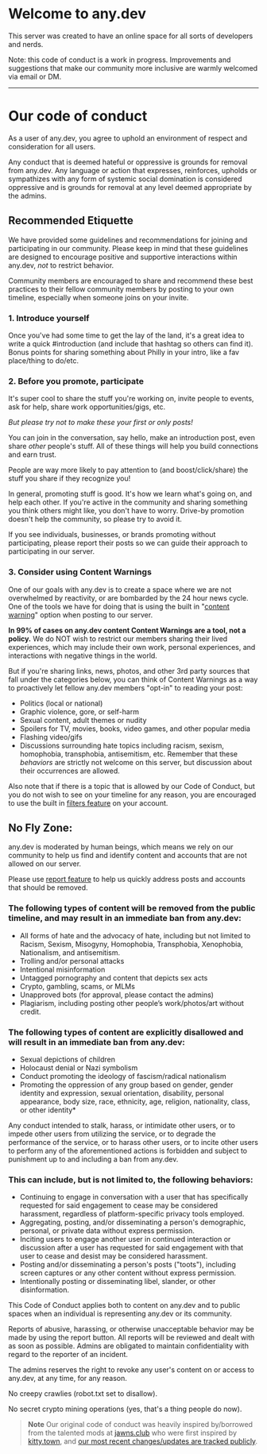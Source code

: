 <h1 id="about">Welcome to any.dev</h1>

This server was created to have an online space for all sorts of developers and nerds.

Note: this code of conduct is a work in progress. Improvements and suggestions that make our community more inclusive
are warmly welcomed via email or DM.

* * *

<h1 id="coc">Our code of conduct</h1>

As a user of any.dev, you agree to uphold an environment of respect and consideration for all users.

Any conduct that is deemed hateful or oppressive is grounds for removal from any.dev. Any language or action that
expresses, reinforces, upholds or sympathizes with any form of systemic social domination is considered oppressive and
is grounds for removal at any level deemed appropriate by the admins.

<h2 id="etiquette">Recommended Etiquette</h2>

We have provided some guidelines and recommendations for joining and participating in our community. Please keep in mind
that these guidelines are designed to encourage positive and supportive interactions within any.dev, _not_ to
restrict behavior.

Community members are encouraged to share and recommend these best practices to their fellow community members by
posting to your own timeline, especially when someone joins on your invite.

<h3>1. Introduce yourself</h3>  

Once you've had some time to get the lay of the land, it's a great idea to write a quick #introduction (and include that
hashtag so others can find it). Bonus points for sharing something about Philly in your intro, like a fav place/thing to
do/etc.

<h3>2. Before you promote, participate</h3>  

It's super cool to share the stuff you're working on, invite people to events, ask for help, share work
opportunities/gigs, etc.

_But please try not to make these your first or only posts!_

You can join in the conversation, say hello, make an introduction post, even share _other_ people's stuff. All of these
things will help you build connections and earn trust.

People are way more likely to pay attention to (and boost/click/share) the stuff you share if they recognize you!

In general, promoting stuff is good. It's how we learn what's going on, and help each other. If you're active in the
community and sharing something you think others might like, you don't have to worry. Drive-by promotion doesn't help
the community, so please try to avoid it.

If you see individuals, businesses, or brands promoting without participating, please report their posts so we can guide
their approach to participating in our server.

<h3>3. Consider using Content Warnings</h3>

One of our goals with any.dev is to create a space where we are not overwhelmed by reactivity, or are bombarded by
the 24 hour news cycle. One of the tools we have for doing that is using the built
in "[content warning](https://docs.joinmastodon.org/user/posting/#cw)" option when posting to our server.

**In 99% of cases on any.dev content Content Warnings are a tool, not a policy.** We do NOT wish to restrict our
members sharing their lived experiences, which may include their own work, personal experiences, and interactions with
negative things in the world.

But if you're sharing links, news, photos, and other 3rd party sources that fall under the categories below, you can
think of Content Warnings as a way to proactively let fellow any.dev members "opt-in" to reading your post:

* Politics (local or national)
* Graphic violence, gore, or self-harm
* Sexual content, adult themes or nudity
* Spoilers for TV, movies, books, video games, and other popular media
* Flashing video/gifs
* Discussions surrounding hate topics including racism, sexism, homophobia, transphobia, antisemitism, etc. Remember
  that these _behaviors_ are strictly not welcome on this server, but discussion about their occurrences are allowed.

Also note that if there is a topic that is allowed by our Code of Conduct, but you do not wish to see on your timeline
for any reason, you are encouraged to use the built in [filters feature](https://any.dev/filters) on your account.

<h2 id="nofly">No Fly Zone:</h2>

any.dev is moderated by human beings, which means we rely on our community to help us find and identify content and
accounts that are not allowed on our server.

Please use [report feature](https://docs.joinmastodon.org/user/moderating/#report) to help us quickly address posts and
accounts that should be removed.

### The following types of content will be removed from the public timeline, and may result in an immediate ban from any.dev:

* All forms of hate and the advocacy of hate, including but not limited to Racism, Sexism, Misogyny, Homophobia,
  Transphobia, Xenophobia, Nationalism, and antisemitism.
* Trolling and/or personal attacks
* Intentional misinformation
* Untagged pornography and content that depicts sex acts
* Crypto, gambling, scams, or MLMs
* Unapproved bots (for approval, please contact the admins)
* Plagiarism, including posting other people’s work/photos/art without credit.

### The following types of content are explicitly disallowed and will result in an immediate ban from any.dev:

* Sexual depictions of children
* Holocaust denial or Nazi symbolism
* Conduct promoting the ideology of fascism/radical nationalism
* Promoting the oppression of any group based on gender, gender identity and expression, sexual orientation, disability,
  personal appearance, body size, race, ethnicity, age, religion, nationality, class, or other identity\*

Any conduct intended to stalk, harass, or intimidate other users, or to impede other users from utilizing the service,
or to degrade the performance of the service, or to harass other users, or to incite other users to perform any of the
aforementioned actions is forbidden and subject to punishment up to and including a ban from any.dev.

### This can include, but is not limited to, the following behaviors:

* Continuing to engage in conversation with a user that has specifically requested for said engagement to cease may be
  considered harassment, regardless of platform-specific privacy tools employed.
* Aggregating, posting, and/or disseminating a person's demographic, personal, or private data without express
  permission.
* Inciting users to engage another user in continued interaction or discussion after a user has requested for said
  engagement with that user to cease and desist may be considered harassment.
* Posting and/or disseminating a person's posts ("toots"), including screen captures or any other content without
  express permission.
* Intentionally posting or disseminating libel, slander, or other disinformation.

This Code of Conduct applies both to content on any.dev and to public spaces when an individual is representing
any.dev or its community.

Reports of abusive, harassing, or otherwise unacceptable behavior may be made by using the report button. All reports
will be reviewed and dealt with as soon as possible. Admins are obligated to maintain confidentiality with regard to the
reporter of an incident.

The admins reserves the right to revoke any user's content on or access to any.dev, at any time, for any reason.

No creepy crawlies (robot.txt set to disallow).

No secret crypto mining operations (yes, that's a thing people do now).


 > **Note**
 > Our original code of conduct was heavily inspired by/borrowed from the talented mods
 > at [jawns.club](https://jawns.club) who were first inspired by [kitty.town](https://kitty.town),
 > and [our most recent changes/updates are tracked publicly](https://github.com/anydotdev/mastodon-content).
